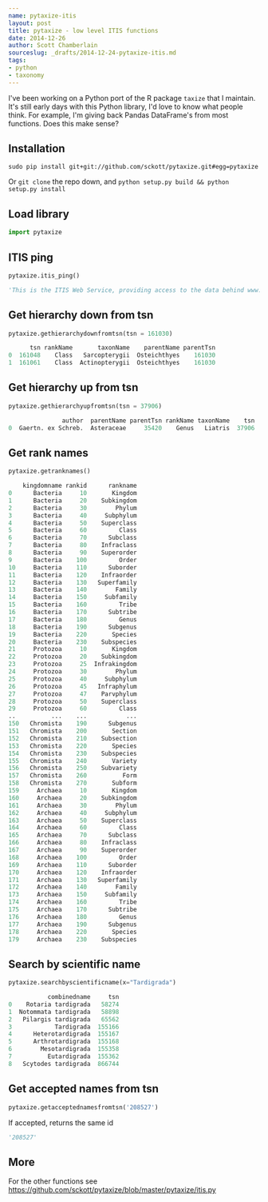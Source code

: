```yaml
---
name: pytaxize-itis
layout: post
title: pytaxize - low level ITIS functions
date: 2014-12-26
author: Scott Chamberlain
sourceslug: _drafts/2014-12-24-pytaxize-itis.md
tags:
- python
- taxonomy
---
```


I've been working on a Python port of the R package `taxize` that I maintain. It's still early days with this Python library, I'd love to know what people think. For example, I'm giving back Pandas DataFrame's from most functions. Does this make sense?

## Installation

```
sudo pip install git+git://github.com/sckott/pytaxize.git#egg=pytaxize
```

Or `git clone` the repo down, and `python setup.py build && python setup.py install`

## Load library

```python
import pytaxize
```

## ITIS ping

```python
pytaxize.itis_ping()
```

```python
'This is the ITIS Web Service, providing access to the data behind www.itis.gov. The database contains 665,266 scientific names (501,207 of them valid/accepted) and 122,735 common names.'
```

## Get hierarchy down from tsn

```python
pytaxize.gethierarchydownfromtsn(tsn = 161030)
```

```python
      tsn rankName       taxonName    parentName parentTsn
0  161048    Class   Sarcopterygii  Osteichthyes    161030
1  161061    Class  Actinopterygii  Osteichthyes    161030
```

## Get hierarchy up from tsn

```python
pytaxize.gethierarchyupfromtsn(tsn = 37906)
```

```python
               author  parentName parentTsn rankName taxonName    tsn
0  Gaertn. ex Schreb.  Asteraceae     35420    Genus   Liatris  37906
```

## Get rank names

```python
pytaxize.getranknames()
```

```python
    kingdomname rankid      rankname
0      Bacteria     10       Kingdom
1      Bacteria     20    Subkingdom
2      Bacteria     30        Phylum
3      Bacteria     40     Subphylum
4      Bacteria     50    Superclass
5      Bacteria     60         Class
6      Bacteria     70      Subclass
7      Bacteria     80    Infraclass
8      Bacteria     90    Superorder
9      Bacteria    100         Order
10     Bacteria    110      Suborder
11     Bacteria    120    Infraorder
12     Bacteria    130   Superfamily
13     Bacteria    140        Family
14     Bacteria    150     Subfamily
15     Bacteria    160         Tribe
16     Bacteria    170      Subtribe
17     Bacteria    180         Genus
18     Bacteria    190      Subgenus
19     Bacteria    220       Species
20     Bacteria    230    Subspecies
21     Protozoa     10       Kingdom
22     Protozoa     20    Subkingdom
23     Protozoa     25  Infrakingdom
24     Protozoa     30        Phylum
25     Protozoa     40     Subphylum
26     Protozoa     45   Infraphylum
27     Protozoa     47    Parvphylum
28     Protozoa     50    Superclass
29     Protozoa     60         Class
..          ...    ...           ...
150   Chromista    190      Subgenus
151   Chromista    200       Section
152   Chromista    210    Subsection
153   Chromista    220       Species
154   Chromista    230    Subspecies
155   Chromista    240       Variety
156   Chromista    250    Subvariety
157   Chromista    260          Form
158   Chromista    270       Subform
159     Archaea     10       Kingdom
160     Archaea     20    Subkingdom
161     Archaea     30        Phylum
162     Archaea     40     Subphylum
163     Archaea     50    Superclass
164     Archaea     60         Class
165     Archaea     70      Subclass
166     Archaea     80    Infraclass
167     Archaea     90    Superorder
168     Archaea    100         Order
169     Archaea    110      Suborder
170     Archaea    120    Infraorder
171     Archaea    130   Superfamily
172     Archaea    140        Family
173     Archaea    150     Subfamily
174     Archaea    160         Tribe
175     Archaea    170      Subtribe
176     Archaea    180         Genus
177     Archaea    190      Subgenus
178     Archaea    220       Species
179     Archaea    230    Subspecies
```

## Search by scientific name

```python
pytaxize.searchbyscientificname(x="Tardigrada")
```

```python
           combinedname     tsn
0    Rotaria tardigrada   58274
1  Notommata tardigrada   58898
2   Pilargis tardigrada   65562
3            Tardigrada  155166
4      Heterotardigrada  155167
5      Arthrotardigrada  155168
6        Mesotardigrada  155358
7          Eutardigrada  155362
8   Scytodes tardigrada  866744
```

## Get accepted names from tsn

```python
pytaxize.getacceptednamesfromtsn('208527')
```

If accepted, returns the same id

```python
'208527'
```

## More

For the other functions see https://github.com/sckott/pytaxize/blob/master/pytaxize/itis.py
